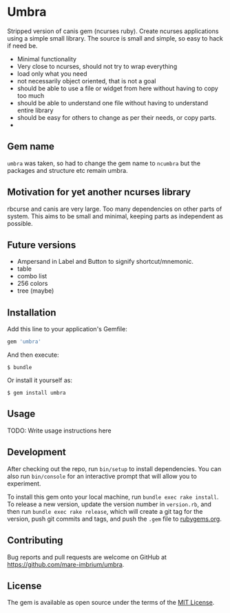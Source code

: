 # Umbra

Stripped version of canis gem (ncurses ruby). Create ncurses applications using a simple small library.
The source is small and simple, so easy to hack if need be. 

 - Minimal functionality
 - Very close to ncurses, should not try to wrap everything
 - load only what you need
 - not necessarily object oriented, that is not a goal
 - should be able to use a file or widget from here without having to copy too much
 - should be able to understand one file without having to understand entire library
 - should be easy for others to change as per their needs, or copy parts.
 - 

## Gem name
  `umbra` was taken, so had to change the gem name to `ncumbra` but the packages and structure etc remain umbra.

## Motivation for yet another ncurses library

 rbcurse and canis are very large. Too many dependencies on other parts of system. This aims to be small and minimal, 
 keeping parts as independent as possible. 

## Future versions
 - Ampersand in Label and Button to signify shortcut/mnemonic.
 - table
 - combo list
 - 256 colors
 - tree (maybe)

## Installation

Add this line to your application's Gemfile:

```ruby
gem 'umbra'
```

And then execute:

    $ bundle

Or install it yourself as:

    $ gem install umbra

## Usage

TODO: Write usage instructions here

## Development

After checking out the repo, run `bin/setup` to install dependencies. You can also run `bin/console` for an interactive prompt that will allow you to experiment.

To install this gem onto your local machine, run `bundle exec rake install`. To release a new version, update the version number in `version.rb`, and then run `bundle exec rake release`, which will create a git tag for the version, push git commits and tags, and push the `.gem` file to [rubygems.org](https://rubygems.org).

## Contributing

Bug reports and pull requests are welcome on GitHub at https://github.com/mare-imbrium/umbra.

## License

The gem is available as open source under the terms of the [MIT License](https://opensource.org/licenses/MIT).
